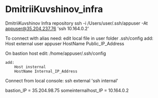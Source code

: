 # DmitriiKuvshinov_infra
DmitriiKuvshinov Infra repository
ssh -i /Users/user/.ssh/appuser -At appuser@35.204.237.76 'ssh 10.164.0.2'

To connect with alias need:
edit local file in user folder .ssh/config
	add:
		Host external
		user appuser
		HostName Public_IP_Address

On bastion host edit:
	/home/appuser/.ssh/config
	
	add:
		Host insternal
		HostName Internal_IP_Address

Connect from local console: ssh external 'ssh internal'

bastion_IP = 35.204.98.75
someinternalhost_IP = 10.164.0.2 
